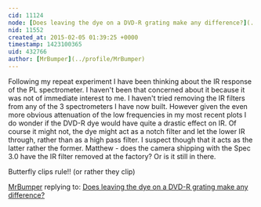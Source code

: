 ```yaml
---
cid: 11124
node: [Does leaving the dye on a DVD-R grating make any difference?](../notes/MrBumper/02-04-2015/does-leaving-the-dye-on-a-dvd-r-grating-make-any-difference)
nid: 11552
created_at: 2015-02-05 01:39:25 +0000
timestamp: 1423100365
uid: 432766
author: [MrBumper](../profile/MrBumper)
---
```


Following my repeat experiment I have been thinking about the IR response of the PL spectrometer. I haven't been that concerned about it because it was not of immediate interest to me. I haven't tried removing the IR filters from any of the 3 spectrometers I have now built. However given the even more obvious attenuation of the low frequencies in my most recent plots I do wonder if the DVD-R dye would have quite a drastic effect on IR. Of course it might not, the dye might act as a notch filter and let the lower IR through, rather than as a high pass filter. I suspect though that it acts as the latter rather the former.
Matthew - does the camera shipping with the Spec 3.0 have the IR filter removed at the factory? Or is it still in there.

Butterfly clips rule!! (or rather they clip)

[MrBumper](../profile/MrBumper) replying to: [Does leaving the dye on a DVD-R grating make any difference?](../notes/MrBumper/02-04-2015/does-leaving-the-dye-on-a-dvd-r-grating-make-any-difference)

